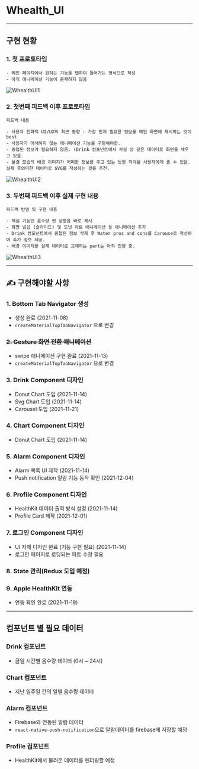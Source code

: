 # Whealth_UI
---
## 구현 현황
### 1. 첫 프로토타입
```
- 메인 페이지에서 원하는 기능을 탭하여 들어가는 형식으로 작성
- 아직 애니메이션 기능이 존재하지 않음
```
![WhealthUI1](https://user-images.githubusercontent.com/32920566/143177465-a6708ae3-c0c2-455f-b064-a2089edb46c2.gif)

### 2. 첫번째 피드백 이후 프로토타입
```
피드백 내용

- 사용자 친화적 UI/UX의 최근 동향 : 가장 먼저 필요한 정보를 메인 화면에 제시하는 것이 best
- 사용자가 어색하지 않는 애니메이션 기능을 구현해야함.
- 중첩된 정보가 필요하지 않음. (Drink 컴포넌트에서 사실 상 같은 데이터로 화면을 채우고 있음.
- 물결 모습의 배경 이미지가 어떠한 정보를 주고 있는 듯한 착각을 사용자에게 줄 수 있음. 실제 유의미한 데이터로 SVG를 작성하는 것을 추천.
```
![WhealthUI2](https://user-images.githubusercontent.com/32920566/143177474-f2591334-c54a-4280-904c-32bde6382fbc.gif)

### 3. 두번째 피드백 이후 실제 구현 내용
```
피드백 반영 및 구현 내용

- 핵심 기능인 음수량 현 상황을 바로 제시
- 화면 넘김 (슬라이드) 및 도넛 차트 애니메이션 등 애니메이션 추가
- Drink 컴포넌트에서 중첩된 정보 삭제 후 Water pros and cons를 Carouse로 작성하여 추가 정보 제공.
- 배경 이미지를 실제 데이터로 교체하는 part는 아직 진행 중.
```
![WhealthUI3](https://user-images.githubusercontent.com/32920566/143177481-d26fb508-d159-435e-9e5f-8c71758209d7.gif)


---
## ✍️ 구현해야할 사항
### 1. Bottom Tab Navigator 생성
  - 생성 완료 (2021-11-08)
  - `createMaterialTopTabNavigator` 으로 변경 
### ~~2. Gesture 화면 전환 애니메이션~~
  - swipe 애니메이션 구현 완료 (2021-11-13)
  - `createMaterialTopTabNavigator` 으로 변경 
### 3. Drink Component 디자인
- Donut Chart 도입 (2021-11-14)
- Svg Chart 도입 (2021-11-14)
- Carousel 도입 (2021-11-21)
### 4. Chart Component 디자인
- Donut Chart 도입 (2021-11-14)
### 5. Alarm Component 디자인
- Alarm 목록 UI 제작 (2021-11-14)
- Push notification 알람 기능 동작 확인 (2021-12-04)
### 6. Profile Component 디자인
- HealthKit 데이터 출력 방식 설정 (2021-11-14)
- Profile Card 제작 (2021-12-01)
### 7. 로그인 Component 디자인
- UI 자체 디자인 완료 (기능 구현 필요) (2021-11-14)
- 로그인 페이지로 로딩되는 파트 수정 필요
### 8. State 관리(Redux 도입 예정)

### 9. Apple HealthKit 연동
- 연동 확인 완료 (2021-11-19)


---
## 컴포넌트 별 필요 데이터

### Drink 컴포넌트
- 금일 시간별 음수량 데이터 (0시 ~ 24시)
### Chart 컴포넌트
- 지난 일주일 간의 일별 음수량 데이터
### Alarm 컴포넌트
- Firebase와 연동된 알람 데이터
- `react-native-push-notification`으로 알람데이터를 firebase에 저장할 예정
### Profile 컴포넌트
- HealthKit에서 불러온 데이터를 렌더링할 예정
